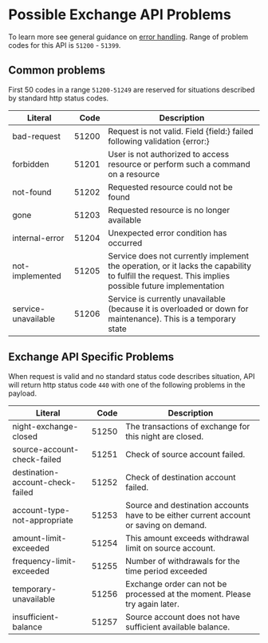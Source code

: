    
Possible Exchange API Problems
=================

To learn more see general guidance on [error handling](common-getstarted.html#error-handling).
Range of problem codes for this API is `51200` - `51399`.

Common problems
---------------

First 50 codes in a range `51200-51249` are reserved for situations described by standard http status codes.

Literal |  Code | Description                                          
------------------------------------ | -----:| ---------------------------------------------------  
bad-request                      | 51200 | Request is not valid. Field {field:} failed following validation {error:}
forbidden                        | 51201 | User is not authorized to access resource or perform such a command on a resource
not-found                        | 51202 | Requested resource could not be found
gone                             | 51203 | Requested resource is no longer available
internal-error                   | 51204 | Unexpected error condition has occurred
not-implemented                  | 51205 | Service does not currently implement the operation, or it lacks the capability to fulfill the request. This implies possible future implementation
service-unavailable              | 51206 | Service is currently unavailable (because it is overloaded or down for maintenance). This is a temporary state

Exchange API Specific Problems
---------------

When request is valid and no standard status code describes situation, API will return http status code `440` with one of the following problems in the payload.

Literal                              |  Code | Description                                                                           
------------------------------------ | -----:| --------------------------------------------------------------------------------------                          
night-exchange-closed                | 51250 | The transactions of exchange for this night are closed.
source-account-check-failed          | 51251 | Check of source account failed.
destination-account-check-failed     | 51252 | Check of destination account failed.
account-type-not-appropriate         | 51253 | Source and destination accounts have to be either current account or saving on demand.
amount-limit-exceeded                | 51254 | This amount exceeds withdrawal limit on source account.
frequency-limit-exceeded             | 51255 | Number of withdrawals for the time period exceeded
temporary-unavailable                | 51256 | Exchange order can not be processed at the moment. Please try again later.
insufficient-balance                 | 51257 | Source account does not have sufficient available balance.
